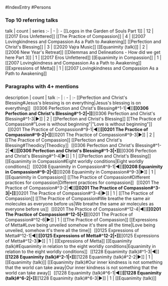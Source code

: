 #IndexEntry #Persons

### Top 10 referring talks
talk | count | series
:- | - |: -
[[Logos in the Garden of Souls Part 1]] | 12 | [[2017 Eros Unfettered]]
[[The Practice of Compassion]] | 4 | [[2007 Lovingkindness and Compassion As a Path to Awakening]]
[[Perfection and Christ's Blessing]] | 3 | [[2020 Vajra Music]]
[[Equanimity (talk)]] | 2 | [[2006 New Year's Retreat]]
[[Dilemmas and Delineations - How did we get here Part 3]] | 1 | [[2017 Eros Unfettered]]
[[Equanimity in Compassion]] | 1 | [[2007 Lovingkindness and Compassion As a Path to Awakening]]
[[Expressions of Metta]] | 1 | [[2007 Lovingkindness and Compassion As a Path to Awakening]]

### Paragraphs with 4+ mentions
description | count | talk
:- | : - | :-
[[Perfection and Christ's Blessing#Jesus's blessing is on everything\|Jesus's blessing is on everything]] &nbsp;&nbsp;[[0306 Perfection and Christ's Blessing#^1-1\|◀]]**[[0306 Perfection and Christ's Blessing#^1-2\|•]]**[[0306 Perfection and Christ's Blessing#^1-3\|▶]] | 2 | [[Perfection and Christ's Blessing]]
[[The Practice of Compassion#"Love is without beginning"\|"Love is without beginning"]] &nbsp;&nbsp;[[0201 The Practice of Compassion#^9-1\|◀]]**[[0201 The Practice of Compassion#^9-2\|•]]**[[0201 The Practice of Compassion#^9-3\|▶]] | 2 | [[The Practice of Compassion]]
[[Perfection and Christ's Blessing#Theodicy\|Theodicy]] &nbsp;&nbsp;[[0306 Perfection and Christ's Blessing#^1-2\|◀]]**[[0306 Perfection and Christ's Blessing#^1-3\|•]]**[[0306 Perfection and Christ's Blessing#^1-4\|▶]] | 1 | [[Perfection and Christ's Blessing]]
[[Equanimity in Compassion#Eight worldly conditions\|Eight worldly conditions]] &nbsp;&nbsp;[[0208 Equanimity in Compassion#^9-1\|◀]]**[[0208 Equanimity in Compassion#^9-2\|•]]**[[0208 Equanimity in Compassion#^9-3\|▶]] | 1 | [[Equanimity in Compassion]]
[[The Practice of Compassion#Different practices for compassion\|Different practices for compassion]] &nbsp;&nbsp;[[0201 The Practice of Compassion#^3-2\|◀]]**[[0201 The Practice of Compassion#^3-3\|•]]**[[0201 The Practice of Compassion#^3-4\|▶]] | 1 | [[The Practice of Compassion]]
[[The Practice of Compassion#We breathe the same air molecules as everyone before us\|We breathe the same air molecules as everyone before us]] &nbsp;&nbsp;[[0201 The Practice of Compassion#^12-4\|◀]]**[[0201 The Practice of Compassion#^12-5\|•]]**[[0201 The Practice of Compassion#^12-6\|▶]] | 1 | [[The Practice of Compassion]]
[[Expressions of Metta#Love being unveiled somehow it's there all the time\|Love being unveiled, somehow it's there all the time]] &nbsp;&nbsp;[[0125 Expressions of Metta#^12-1\|◀]]**[[0125 Expressions of Metta#^12-2\|•]]**[[0125 Expressions of Metta#^12-3\|▶]] | 1 | [[Expressions of Metta]]
[[Equanimity (talk)#Equanimity in relation to the eight worldly conditions\|Equanimity in relation to the eight worldly conditions]] &nbsp;&nbsp;[[1228 Equanimity (talk)#^1-3\|◀]]**[[1228 Equanimity (talk)#^2-1\|•]]**[[1228 Equanimity (talk)#^2-2\|▶]] | 1 | [[Equanimity (talk)]]
[[Equanimity (talk)#Our inner kindness is not something that the world can take away\|Our inner kindness is not something that the world can take away]] &nbsp;&nbsp;[[1228 Equanimity (talk)#^6-1\|◀]]**[[1228 Equanimity (talk)#^6-2\|•]]**[[1228 Equanimity (talk)#^6-3\|▶]] | 1 | [[Equanimity (talk)]]

